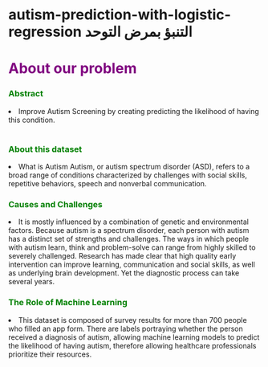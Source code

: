 # autism-prediction-with-logistic-regression التنبؤ بمرض التوحد

# <b><font color ='purple'> About our problem </b> </font> 
 
 <h3><b><font color ='green'> Abstract </b> </font></h3>
<li>Improve Autism Screening by creating predicting the likelihood of having this condition.
</li><br>
<h3><b><font color ='green'> About this dataset </b> </font></h3>
<li>
What is Autism
Autism, or autism spectrum disorder (ASD), refers to a broad range of conditions characterized by challenges with social skills, repetitive behaviors, speech and nonverbal communication.
</li>

 <h3><b><font color ='green'> Causes and Challenges </b> </font></h3>
 <li>It is mostly influenced by a combination of genetic and environmental factors. Because autism is a spectrum disorder, each person with autism has a distinct set of strengths and challenges. The ways in which people with autism learn, think and problem-solve can range from highly skilled to severely challenged.
Research has made clear that high quality early intervention can improve learning, communication and social skills, as well as underlying brain development. Yet the diagnostic process can take several years.
</li>
<h3><b><font color ='green'> The Role of Machine Learning </b> </font></h3>
 <li>This dataset is composed of survey results for more than 700 people who filled an app form. There are labels portraying whether the person received a diagnosis of autism, allowing machine learning models to predict the likelihood of having autism, therefore allowing healthcare professionals prioritize their resources.
</li>


